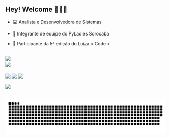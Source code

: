 ## Hey! Welcome 👩🏻‍💻
- 💻 Analista e Desenvolvedora de Sistemas

- 🦄 Integrante de equipe do PyLadies Sorocaba

- 💙 Participante da 5ª edição do Luiza < Code >
<br />

<!-- GITHUB STATUS -->
<div align="left">
  <img height="180em" src="https://github-readme-stats.vercel.app/api?username=JosianeCMagalhaes&show_icons=true&theme=github_dark&include_all_commits=true"/> <br />
  <img height="180em" src="https://github-readme-stats.vercel.app/api/top-langs/?username=JosianeCMagalhaes&layout=compact&langs_count=10&theme=github_dark"/>

<!-- TEMAS: dark, radical, tokyonight, highcontrast, dracula, github_dark, merko, gruvbox, onedark, omni, aura_dark -->
</div>

<!-- TECNOLOGIAS -->
<div align="center">
</div><br />

<!-- REDES SOCIAIS -->
<div align="left">
  <a href="https://medium.com/@josianemagalhaes" target="_blank"><img src="https://img.shields.io/badge/Medium-12100E?style=for-the-badge&logo=medium&logoColor=white" target="_blank"></a>
  <a href ="mailto:josymagalhaes18@gmail.com"><img src="https://img.shields.io/badge/-Gmail-%23333?style=for-the-badge&logo=gmail&logoColor=white" target="_blank"></a>
  <a href="https://www.linkedin.com/in/josianemagalhaes" target="_blank"><img src="https://img.shields.io/badge/-LinkedIn-%230077B5?style=for-the-badge&logo=linkedin&logoColor=white" target="_blank"></a>

![](https://visitor-badge.glitch.me/badge?page_id=JosianeCMagalhaes)
</div>

##

<div>  
 
  ![Snake animation](https://github.com/JosianeCMagalhaes/JosianeCMagalhaes/blob/output/github-contribution-grid-snake.svg)


</div>
